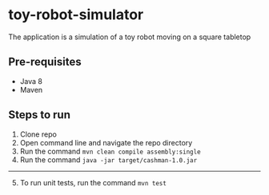 # toy-robot-simulator
The application is a simulation of a toy robot moving on a square tabletop

## Pre-requisites
- Java 8
- Maven

## Steps to run
1. Clone repo
2. Open command line and navigate the repo directory
3. Run the command `mvn clean compile assembly:single`
4. Run the command `java -jar target/cashman-1.0.jar`
---
5. To run unit tests, run the command `mvn test`

